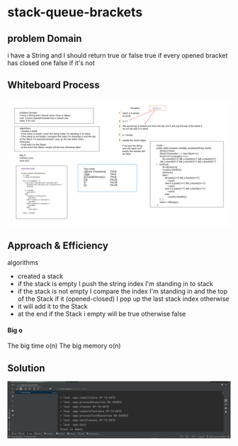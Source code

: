 
# stack-queue-brackets
## problem Domain
i have a String and I should return true or false 
true if every opened bracket has closed one
false if it's not


<!-- Description of the challenge -->

## Whiteboard Process
![Stack](CC13.png)

## Approach & Efficiency
<!-- What approach did you take? Why? What is the Big O space/time for this approach? -->
algorithms
- created a stack
- if the stack is empty I push the string index I'm standing in to stack
- if the stack is not empty I compare the index I'm standing in and the top 
of the Stack if it (opened-closed) I pop up the last stack index
otherwise 
- it will add it to the Stack
- at the end if the Stack i empty will be true otherwise false  

#### Big o
The big time o(n)
The big memory o(n)

## Solution
<!-- Show how to run your code, and examples of it in action -->
![Stack](c13.PNG)